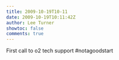 ```yaml
---
title: 2009-10-19T10-11
date: 2009-10-19T10:11:42Z
author: Lee Turner
showtoc: false
comments: true
---
```


First call to o2 tech support #notagoodstart


